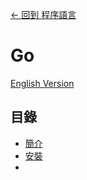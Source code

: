 [<- 回到 程序語言](https://github.com/tcernestw/blog/blob/master/article/lang/lang_index_ch.md)

# Go
[English Version](https://github.com/tcernestw/blog/blob/master/article/lang/go/lang_go_index_en.md)

## 目錄
* [簡介](https://github.com/tcernestw/blog/blob/master/article/lang/go/lang_go_intro_ch.md)
* [安裝]()
* []()